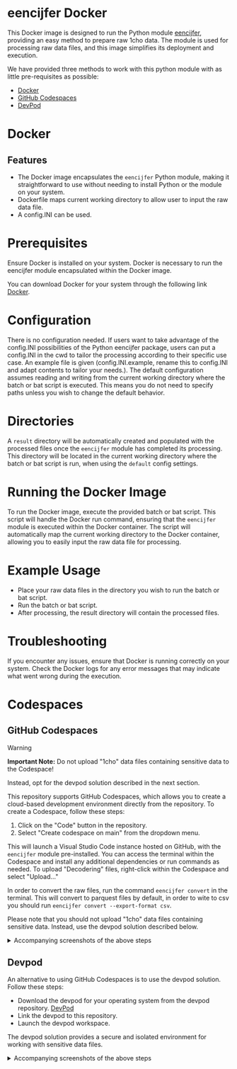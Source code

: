 # eencijfer Docker

This Docker image is designed to run the Python module [eencijfer](https://github.com/enningb/eencijfer), providing an easy method to prepare raw 1cho data. 
The module is used for processing raw data files, and this image simplifies its deployment and execution.

We have provided three methods to work with this python module with as little pre-requisites as possible:

- [Docker](#Docker)
- [GitHub Codespaces](#Github-Codespaces)
- [DevPod](#Devpod)


# Docker

## Features

- The Docker image encapsulates the `eencijfer` Python module, making it straightforward to use without needing to install Python or the module on your system.
- Dockerfile maps current working directory to allow user to input the raw data file.
- A config.INI can be used.

# Prerequisites

Ensure Docker is installed on your system. Docker is necessary to run the eencijfer module encapsulated within the Docker image.

You can download Docker for your system through the following link [Docker](https://docs.docker.com/get-docker/).

# Configuration

There is no configuration needed. If users want to take advantage of the config.INI possibilities of the Python eencijfer package, users can put a config.INI in the cwd to tailor the processing according to their specific use case. An example file is given (config.INI.example, rename this to config.INI and adapt contents to tailor your needs.). 
The default configuration assumes reading and writing from the current working directory where the batch or bat script is executed. This means you do not need to specify paths unless you wish to change the default behavior.

# Directories

A `result` directory will be automatically created and populated with the processed files once the `eencijfer` module has completed its processing. 
This directory will be located in the current working directory where the batch or bat script is run, when using the `default` config settings.

# Running the Docker Image

  To run the Docker image, execute the provided batch or bat script. This script will handle the Docker run command, ensuring that the `eencijfer` module is executed within the Docker container.
  The script will automatically map the current working directory to the Docker container, allowing you to easily input the raw data file for processing.

# Example Usage

- Place your raw data files in the directory you wish to run the batch or bat script.
- Run the batch or bat script.
- After processing, the result directory will contain the processed files.

# Troubleshooting

If you encounter any issues, ensure that Docker is running correctly on your system.
Check the Docker logs for any error messages that may indicate what went wrong during the execution.

# Codespaces
## GitHub Codespaces


> [!WARNING]  
> **Important Note:** Do not upload "1cho" data files containing sensitive data to the Codespace!
>
> Instead, opt for the devpod solution described in the next section.



This repository supports GitHub Codespaces, which allows you to create a cloud-based development environment directly from the repository. To create a Codespace, follow these steps:

1. Click on the "Code" button in the repository.
2. Select "Create codespace on main" from the dropdown menu.


This will launch a Visual Studio Code instance hosted on GitHub, with the `eencijfer` module pre-installed. You can access the terminal within the Codespace and install any additional dependencies or run commands as needed. To upload "Decodering" files, right-click within the Codespace and select "Upload..." 

In order to convert the raw files, run the command `eencijfer convert` in the terminal. This will convert to parquest files by default, in order to wite to csv you should run `eencijfer convert --export-format csv`.


Please note that you should not upload "1cho" data files containing sensitive data. Instead, use the devpod solution described below. 


<details>

<summary>Accompanying screenshots of the above steps</summary>

1. Click on the "Code" button in the repository.
   
![Code Button](assets/code_button.png)


2. Select "Create codespace on main" from the dropdown menu.

![Create Codespace](assets/create_codespace.png)


3. Within a few minutes your codespace is ready and you are greeted with the man page of the `eencijfer` module


![Codespace](assets/code_space.png)

4. Upload your files to transform by right-clicking and choosing `Upload...` 


![Upload Files](assets/upload_file.png)

</details>



## Devpod
An alternative to using GitHub Codespaces is to use the devpod solution. Follow these steps:

- Download the devpod for your operating system from the devpod repository. [DevPod](https://devpod.sh/)
- Link the devpod to this repository.
- Launch the devpod workspace.

The devpod solution provides a secure and isolated environment for working with sensitive data files.


<details>

<summary>Accompanying screenshots of the above steps</summary>

1. Launch DevPod and create workspace by linking to this repository.
   
![Create Workspace](assets/devpod_create_workspace.png)


2. Wait for the workspace to start up, you should see the man page of the `eencijfer` python module.

![DevPod Confirmation](assets/devpod_confirm.png)


3. The browser should launch a vscode instance in the browser, click the circled button to toggle the terminal.


![DevPod VS Code](assets/devpod_vscode_launch.png)


4. Run `eencijfer` command in the terminal.

![DevPod eencijfer](assets/devpod_eencijfer.png)

5. Upload your files to transform by right-clicking and choosing `Upload...` 


![DevPod Upload Files](assets/devpod_upload_files.png)

Right click on the file browser in order to upload files to the workspace.


</details>

